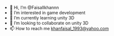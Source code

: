 - 👋 Hi, I’m @Faisallkhannn
- 👀 I’m interested in game development
- 🌱 I’m currently learning unity 3D
- 💞️ I’m looking to collaborate on unity 3D
- 📫 How to reach me khanfaisal_1993@yahoo.com

<!---
Faisallkhannn/Faisallkhannn is a ✨ special ✨ repository because its `README.md` (this file) appears on your GitHub profile.
You can click the Preview link to take a look at your changes.
--->
